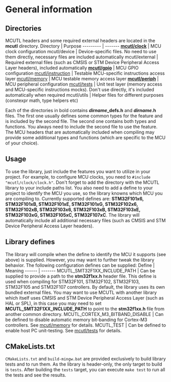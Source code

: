 # General information

## Directories
MCUTL headers and some required external headers are located in the **mcutl** directory.
Directory | Purpose
--------- | -------
[**mcutl/clock**](clock.md) | MCU clock configuration
mcutl/device | Device-specific files. No need to use them directly, necessary files are included automatically
mcutl/external | Required external files (such as CMSIS or STM Device Peripheral Access Layer headers), included automatically
[**mcutl/gpio**](gpio.md) | MCU GPIO configuration
[mcutl/instruction](instruction.md) | Testable MCU-specific instructions access layer
[mcutl/memory](memory.md) | MCU testable memory access layer
[**mcutl/periph**](periph.md) | MCU peripheral configuration
[mcutl/tests](tests.md) | Unit test layer (memory access and MCU-specific instructions mocks). Don't use directly, it's included automatically when required
mcutl/utils | Helper files for different purposes (constexpr math, type helpers etc)

Each of the directories in bold contains **<i>dirname</i>_defs.h** and **<i>dirname</i>.h** files. The first one usually defines some common types for the feature and is included by the second file. The second one contains both types and functions. You always need to include the second file to use the feature. The MCU headers that are automatically included when compiling may provide some additional types and functions (which are specific to the MCU of your choice).

## Usage
To use the library, just include the features you want to utilize in your project. For example, to configure MCU clocks, you need to `#include "mcutl/clock/clock.h"`. Don't forget to add the directory with the MCUTL library to your include paths list. You also need to add a define to your project to identify the MCU you use, so the library knowns which MCU you are compiling to. Currently supported defines are: **STM32F101x6, STM32F101xB, STM32F101xE, STM32F101xG, STM32F102x6, STM32F102xB, STM32F103x6, STM32F103xB, STM32F103xE, STM32F103xG, STM32F105xC, STM32F107xC**. The library will automatically include all additional necessary files (such as CMSIS and STM Device Peripheral Access Layer headers).

## Library defines
The library will compile when the define to identify the MCU it supports (see above) is supplied. However, you may want to further tweak the library behavior. The following configuration defines can be supplied:
Define | Meaning
------ | -------
MCUTL_SMT32F1XX_INCLUDE_PATH | Can be supplied to provide a path to the **stm32f1xx.h** header file. This define is used when compiling for STM32F101, STM32F102, STM32F103, STM32F105 and STM32F107 controllers. By default, the library uses its own bundled external files. You may want to use MCUTL with another library which itself uses CMSIS and STM Device Peripheral Access Layer (such as HAL or SPL), in this case you may need to set **MCUTL_SMT32F1XX_INCLUDE_PATH** to point to the **stm32f1xx.h** file from another common directory.
MCUTL_CORTEX_M3_BITBAND_DISABLE | Can be defined to disable automatic memory bit-banding for Cortex-M3 controllers. See [mcutl/memory](memory.md) for details.
MCUTL_TEST | Can be defined to enable host PC unit-testing. See [mcutl/tests](tests.md) for details.

## CMakeLists.txt
`CMakeLists.txt` and `build-mingw.bat` are provided exclusively to build library tests and to run them. As the library is header-only, the only target to build is `tests`. After building the `tests` target, you can execute `make test` to run all the tests and see the results.

